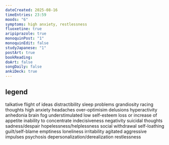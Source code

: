```yaml
---
dateCreated: 2025-08-16
timeEntries: 23:59
moods: "6"
symptoms: high anxiety, restlessness
fluoxetine: true
aripiprazole: true
monoquinPost: "1"
monoquinEdit: false
studyJapanese: "1"
postArt: true
bookReading: 
doArt: false
songDaily: false
ankiDeck: true
---
```

## legend
talkative
flight of ideas
distractibility
sleep problems
grandiosity
racing thoughts
high anxiety
headaches
over-optimisim
delusions
hyperactivity
anhedonia
brain fog
understimulated
low self-esteem
loss or increase of appetite
inability to concentrate
indecisiveness
negativity
suicidal thoughts
sadness/despair
hopelessness/helplessness
social withdrawal
self-loathing
guilt/self-blame
emptiness
loneliness
irritability
agitated
aggressive impulses
psychosis
depersonalization/derealization
restlessness